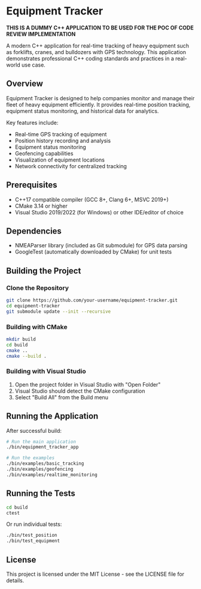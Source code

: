 # Equipment Tracker

**THIS IS A DUMMY C++ APPLICATION TO BE USED FOR THE POC OF CODE REVIEW IMPLEMENTATION**

A modern C++ application for real-time tracking of heavy equipment such as forklifts, cranes, and bulldozers with GPS technology. This application demonstrates professional C++ coding standards and practices in a real-world use case.

## Overview

Equipment Tracker is designed to help companies monitor and manage their fleet of heavy equipment efficiently. It provides real-time position tracking, equipment status monitoring, and historical data for analytics.

Key features include:

- Real-time GPS tracking of equipment
- Position history recording and analysis
- Equipment status monitoring
- Geofencing capabilities
- Visualization of equipment locations
- Network connectivity for centralized tracking

## Prerequisites

- C++17 compatible compiler (GCC 8+, Clang 6+, MSVC 2019+)
- CMake 3.14 or higher
- Visual Studio 2019/2022 (for Windows) or other IDE/editor of choice

## Dependencies

- NMEAParser library (included as Git submodule) for GPS data parsing
- GoogleTest (automatically downloaded by CMake) for unit tests

## Building the Project

### Clone the Repository

```bash
git clone https://github.com/your-username/equipment-tracker.git
cd equipment-tracker
git submodule update --init --recursive
```

### Building with CMake

```bash
mkdir build
cd build
cmake ..
cmake --build .
```

### Building with Visual Studio

1. Open the project folder in Visual Studio with "Open Folder"
2. Visual Studio should detect the CMake configuration
3. Select "Build All" from the Build menu

## Running the Application

After successful build:

```bash
# Run the main application
./bin/equipment_tracker_app

# Run the examples
./bin/examples/basic_tracking
./bin/examples/geofencing
./bin/examples/realtime_monitoring
```

## Running the Tests

```bash
cd build
ctest
```

Or run individual tests:

```bash
./bin/test_position
./bin/test_equipment
```

## License

This project is licensed under the MIT License - see the LICENSE file for details.
